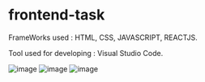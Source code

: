 # frontend-task

FrameWorks used : HTML, CSS, JAVASCRIPT, REACTJS.

Tool used for developing : Visual Studio Code.

![image](https://user-images.githubusercontent.com/59272263/112302020-949f2800-8cc0-11eb-9602-070ccc5bd02c.png)
![image](https://user-images.githubusercontent.com/59272263/112302050-9d8ff980-8cc0-11eb-9239-620b787f1a4c.png)
![image](https://user-images.githubusercontent.com/59272263/112302063-a1238080-8cc0-11eb-9dbb-1745fcedf9e6.png)
